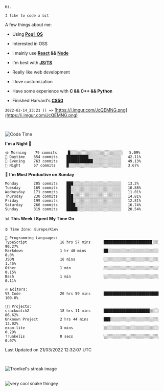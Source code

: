 ```
Hi.

I like to code a bit
```

A few things about me:

-   Using **[Pop!\_OS](https://pop.system76.com/)**

-   Interested in OSS

-   I mainly use **[React](https://reactjs.org/) && [Node](https://nodejs.org/en/)**

-   I'm best with **[JS](https://www.javascript.com/)/[TS](https://www.typescriptlang.org/)**

-   Really like web development

-   I love customization

-   Have some experience with **C && C++ && Python**

-   Finished Harvard's **[CS50](https://cs50.harvard.edu)**

`2022-02-14_23:21 () =>` [https://i.imgur.com/JcQEMNG.png](https://i.imgur.com/JcQEMNG.png)

<br>

<!--START_SECTION:waka-->
![Code Time](http://img.shields.io/badge/Code%20Time-443%20hrs%2026%20mins-blue)

**I'm a Night 🦉** 

```text
🌞 Morning    79 commits     █░░░░░░░░░░░░░░░░░░░░░░░░   5.09% 
🌆 Daytime    654 commits    ██████████░░░░░░░░░░░░░░░   42.11% 
🌃 Evening    763 commits    ████████████░░░░░░░░░░░░░   49.13% 
🌙 Night      57 commits     █░░░░░░░░░░░░░░░░░░░░░░░░   3.67%

```
📅 **I'm Most Productive on Sunday** 

```text
Monday       205 commits    ███░░░░░░░░░░░░░░░░░░░░░░   13.2% 
Tuesday      169 commits    ██░░░░░░░░░░░░░░░░░░░░░░░   10.88% 
Wednesday    171 commits    ██░░░░░░░░░░░░░░░░░░░░░░░   11.01% 
Thursday     230 commits    ███░░░░░░░░░░░░░░░░░░░░░░   14.81% 
Friday       199 commits    ███░░░░░░░░░░░░░░░░░░░░░░   12.81% 
Saturday     260 commits    ████░░░░░░░░░░░░░░░░░░░░░   16.74% 
Sunday       319 commits    █████░░░░░░░░░░░░░░░░░░░░   20.54%

```


📊 **This Week I Spent My Time On** 

```text
⌚︎ Time Zone: Europe/Kiev

💬 Programming Languages: 
TypeScript               18 hrs 57 mins      ██████████████████████░░░   90.27% 
Markdown                 1 hr 40 mins        ██░░░░░░░░░░░░░░░░░░░░░░░   8.0% 
JSON                     18 mins             ░░░░░░░░░░░░░░░░░░░░░░░░░   1.45% 
Other                    1 min               ░░░░░░░░░░░░░░░░░░░░░░░░░   0.15% 
Bash                     1 min               ░░░░░░░░░░░░░░░░░░░░░░░░░   0.11%

🔥 Editors: 
VS Code                  20 hrs 59 mins      █████████████████████████   100.0%

🐱‍💻 Projects: 
crackwatch2              18 hrs 11 mins      █████████████████████░░░░   86.62% 
Unknown Project          2 hrs 44 mins       ███░░░░░░░░░░░░░░░░░░░░░░   13.02% 
exam-lite                3 mins              ░░░░░░░░░░░░░░░░░░░░░░░░░   0.29% 
Trunkelis                0 secs              ░░░░░░░░░░░░░░░░░░░░░░░░░   0.07%

```


 Last Updated on 21/03/2022 12:32:07 UTC
<!--END_SECTION:waka-->

<br>

<p><img align="center" src="https://github-readme-streak-stats.herokuapp.com/?user=Trunkelis&theme=dark" alt="Tronikel's streak image" /></p>

<br>

<img title="" src="https://raw.githubusercontent.com/Trunkelis/Trunkelis/output/github-contribution-grid-snake.svg" alt="very cool snake thingey" data-align="left">
